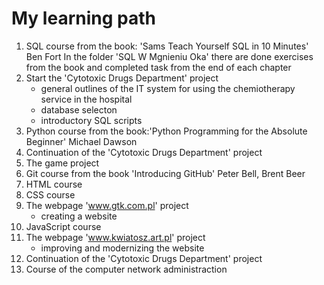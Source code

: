 # My learning path

1.  SQL course from the book: 'Sams Teach Yourself SQL in 10 Minutes' Ben Fort
    In the folder 'SQL W Mgnieniu Oka' there are done exercises from the book and completed task from the end of each chapter
2.  Start the 'Cytotoxic Drugs Department' project
    - general outlines of the IT system for using the chemiotherapy service in the hospital
    - database selecton
    - introductory SQL scripts
3.  Python course from the book:'Python Programming for the Absolute Beginner' Michael Dawson
4.  Continuation of the 'Cytotoxic Drugs Department' project
5.  The game project
6.  Git course from the book 'Introducing GitHub' Peter Bell, Brent Beer
7.  HTML course
8.  CSS course
9.  The webpage 'www.gtk.com.pl' project
    - creating a website
10. JavaScript course
11. The webpage 'www.kwiatosz.art.pl' project
    - improving and modernizing the website
12. Continuation of the 'Cytotoxic Drugs Department' project
13. Course of the computer network administraction
